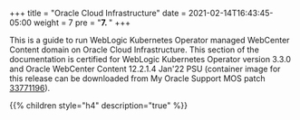 +++
title = "Oracle Cloud Infrastructure"
date  =  2021-02-14T16:43:45-05:00
weight = 7
pre = "<b>7. </b>"
+++


This is a guide to run WebLogic Kubernetes Operator managed WebCenter Content domain on Oracle Cloud Infrastructure.
This section of the documentation is certified for WebLogic Kubernetes Operator version 3.3.0 and Oracle WebCenter Content 12.2.1.4 Jan'22 PSU (container image for this release can be downloaded from My Oracle Support MOS patch [33771196](https://support.oracle.com/epmos/faces/ui/patch/PatchDetail.jspx?patchId=33771196)).

{{% children style="h4" description="true" %}}
